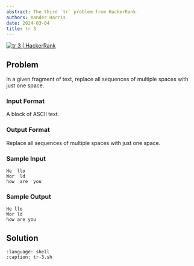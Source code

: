 ```yaml
---
abstract: The third `tr` problem from HackerRank.
authors: Xander Harris
date: 2024-03-04
title: tr 3
---
```


[![tr 3 | HackerRank](https://img.shields.io/badge/HackerRank-green?style=for-the-badge&logo=hackerrank&label=tr%203)](https://www.hackerrank.com/challenges/text-processing-tr-3)

## Problem

In a given fragment of text, replace all sequences of multiple spaces with just one space.

### Input Format

A block of ASCII text.

### Output Format

Replace all sequences of multiple spaces with just one space.

### Sample Input

```{code-block} shell
He  llo
Wor  ld
how  are  you
```

### Sample Output

```{code-block} shell
He llo
Wor ld
how are you
```

## Solution

```{literalinclude} tr-3.sh
:language: shell
:caption: tr-3.sh
```

```{index} tr; replace multiple spaces with a single space
```
